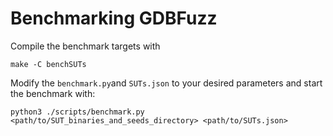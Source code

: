 # Benchmarking GDBFuzz

Compile the benchmark targets with

    make -C benchSUTs

Modify the `benchmark.py`and `SUTs.json` to your desired parameters and start the benchmark with:

    python3 ./scripts/benchmark.py <path/to/SUT_binaries_and_seeds_directory> <path/to/SUTs.json>
